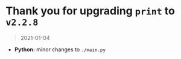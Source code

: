 # Thank you for upgrading `print` to `v2.2.8`

> 2021-01-04

* **Python:** minor changes to `./main.py`
